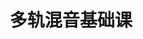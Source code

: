 ---
layout: encrypted
title: 多轨混音基础课
tags: notes alexmixing music
src: https://www.alexmixing.com/

encrypted: 22c715119196c8faa715bf588bc75c2461c7ff47bd0b2873bf508d3a3f961f1aU2FsdGVkX1+bPlXZd0n9s0PGeru9Y8GMmMfIgOjkQub/ACxN9fPLHyaqUJ3Rp0NhgLYxdpLFd/O7hg0YtLbMC9v8lagWioVg/nH9hFJ+hTc=
---